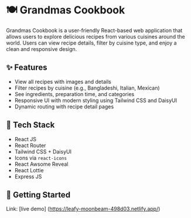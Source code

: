 # 🍽️ Grandmas Cookbook

Grandmas Cookbook is a user-friendly React-based web application that allows users to explore delicious recipes from various cuisines around the world. Users can view recipe details, filter by cuisine type, and enjoy a clean and responsive design.

## ✨ Features

- View all recipes with images and details
- Filter recipes by cuisine (e.g., Bangladeshi, Italian, Mexican)
- See ingredients, preparation time, and categories
- Responsive UI with modern styling using Tailwind CSS and DaisyUI
- Dynamic routing with recipe detail pages

## 🔧 Tech Stack

- React JS
- React Router
- Tailwind CSS + DaisyUI
- Icons via `react-icons`
- React Awsome Reveal
- React Lottie
- Express JS

## 🚀 Getting Started

Link: [live demo] (https://leafy-moonbeam-498d03.netlify.app/)

